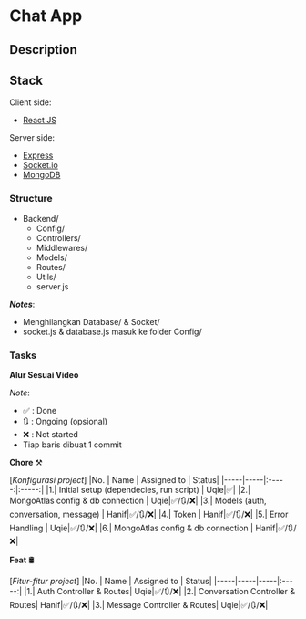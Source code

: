 # Chat App

## Description

## Stack

Client side:

- [React JS](https://react.dev/)

Server side:

- [Express](https://expressjs.com/)
- [Socket.io](https://socket.io/)
- [MongoDB](https://www.mongodb.com/)

### Structure
- Backend/
  - Config/
  - Controllers/
  - Middlewares/
  - Models/
  - Routes/
  - Utils/
  - server.js
  
***Notes***:
 - Menghilangkan Database/ & Socket/
 - socket.js & database.js masuk ke folder Config/


### Tasks

**Alur Sesuai Video**

*Note*: 
- ✅ : Done
- 🔃 : Ongoing (opsional)
- ❌ : Not started
- Tiap  baris dibuat 1 commit


**Chore** ⚒️

[*Konfigurasi project*]
|No. | Name | Assigned to | Status|
|-----|-----|:-----:|:-----:|
|1.| Initial setup (dependecies, run script) | Uqie|✅|
|2.| MongoAtlas config & db connection | Uqie|✅/🔃/❌|
|3.| Models (auth, conversation, message) | Hanif|✅/🔃/❌|
|4.| Token | Hanif|✅/🔃/❌|
|5.| Error Handling | Uqie|✅/🔃/❌|
|6.| MongoAtlas config & db connection | Hanif|✅/🔃/❌|


**Feat** 🛢️

[*Fitur-fitur project*]
|No. | Name | Assigned to | Status|
|-----|-----|-----|:-----:|
|1.| Auth Controller & Routes| Uqie|✅/🔃/❌|
|2.| Conversation Controller & Routes| Hanif|✅/🔃/❌|
|3.| Message Controller & Routes| Uqie|✅/🔃/❌|

